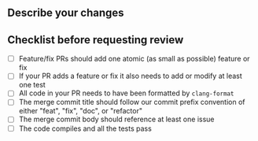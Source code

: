 ## Describe your changes

## Checklist before requesting review

- [ ] Feature/fix PRs should add one atomic (as small as possible) feature or
  fix
- [ ] If your PR adds a feature or fix it also needs to add or modify at least
  one test
- [ ] All code in your PR needs to have been formatted by `clang-format`
- [ ] The merge commit title should follow our commit prefix convention of
  either "feat", "fix", "doc", or "refactor"
- [ ] The merge commit body should reference at least one issue
- [ ] The code compiles and all the tests pass
